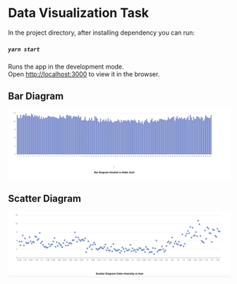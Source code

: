 # Data Visualization Task

In the project directory, after installing dependency you can run:

##### `yarn start`

Runs the app in the development mode.\
Open [http://localhost:3000](http://localhost:3000) to view it in the browser.

## Bar Diagram

![Bar Diagram](./src/assets/bar.png)

## Scatter Diagram 

![Scatter Diagram](./src/assets/scatter.png )